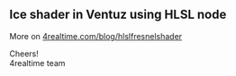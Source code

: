 ## Ice shader in Ventuz using HLSL node

More on [4realtime.com/blog/hlslfresnelshader](http://4realtime.com/blog/)

Cheers!  
4realtime team